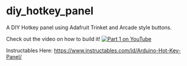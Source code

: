 # diy_hotkey_panel
A DIY Hotkey panel using Adafruit Trinket and Arcade style buttons. 

Check out the video on how to build it!
[![Part 1 on YouTube](https://img.youtube.com/vi/1wWT9QnN1YI/0.jpg)](https://youtu.be/1wWT9QnN1YI)

Instructables Here:
https://www.instructables.com/id/Arduino-Hot-Key-Panel/